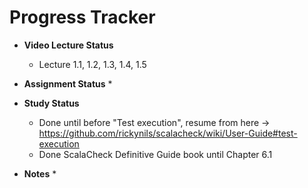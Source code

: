 # Progress Tracker

* **Video Lecture Status**
  * Lecture 1.1, 1.2, 1.3, 1.4, 1.5
  
* **Assignment Status**
  * 
  
* **Study Status**
  * Done until before "Test execution", resume from here -> https://github.com/rickynils/scalacheck/wiki/User-Guide#test-execution
  * Done ScalaCheck Definitive Guide book until Chapter 6.1

* **Notes**
  * 
  